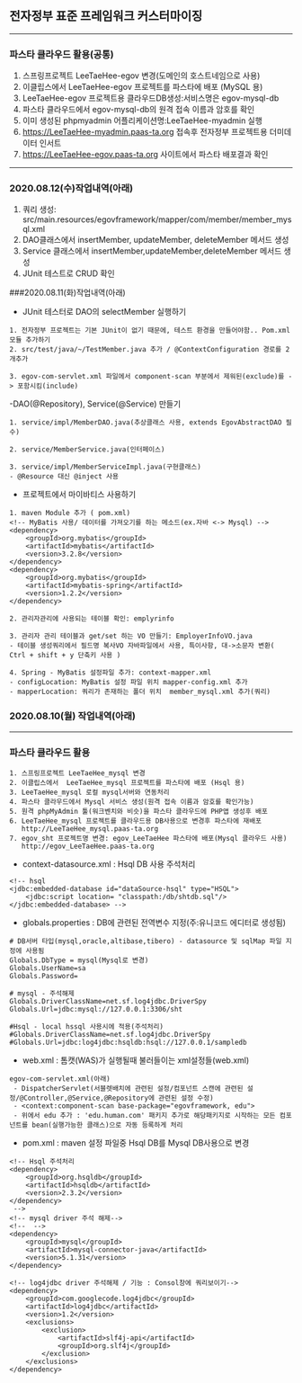 ## 전자정부 표준 프레임워크 커스터마이징
***
### 파스타 클라우드 활용(공통)
1. 스프링프로젝트 LeeTaeHee-egov 변경(도메인의 호스트네임으로 사용)
2. 이클립스에서  LeeTaeHee-egov 프로젝트를 파스타에 배포 (MySQL 용)
3. LeeTaeHee-egov 프로젝트용 클라우드DB생성:서비스명은 egov-mysql-db
4. 파스타 클라우드에서 egov-mysql-db의 원격 접속 이름과 암호를 확인
5. 이미 생성된 phpmyadmin 어플리케이션명:LeeTaeHee-myadmin 실행
6. https://LeeTaeHee-myadmin.paas-ta.org 접속후 전자정부 프로젝트용 더미데이터 인서트
7. https://LeeTaeHee-egov.paas-ta.org 사이트에서 파스타 배포결과 확인
***

### 2020.08.12(수)작업내역(아래)
1. 쿼리 생성: src/main.resources/egovframework/mapper/com/member/member_mysql.xml
2. DAO클래스에서 insertMember, updateMember, deleteMember 메서드 생성
3. Service 클래스에서 insertMember,updateMember,deleteMember 메서드 생성
4. JUnit 테스트로 CRUD 확인


###2020.08.11(화)작업내역(아래)
- JUnit 테스터로 DAO의 selectMember 실행하기

```
1. 전자정부 프로젝트는 기본 JUnit이 없기 때문에, 테스트 환경을 만들어야함.. Pom.xml 모듈 추가하기
2. src/test/java/~/TestMember.java 추가 / @ContextConfiguration 경로를 2개추가

3. egov-com-servlet.xml 파일에서 component-scan 부분에서 제워된(exclude)를 -> 포함시킴(include)
```

-DAO(@Repository), Service(@Service) 만들기

```
1. service/impl/MemberDAO.java(추상클래스 사용, extends EgovAbstractDAO 필수)

2. service/MemberService.java(인터페이스)

3. service/impl/MemberServiceImpl.java(구현클래스)
- @Resource 대신 @inject 사용
```

- 프로젝트에서 마이바티스 사용하기

```
1. maven Module 추가 ( pom.xml)
<!-- MyBatis 사용/ 데이터를 가져오기를 하는 메소드(ex.자바 <-> Mysql) -->
<dependency>
	<groupId>org.mybatis</groupId>
	<artifactId>mybatis</artifactId>
	<version>3.2.8</version>
</dependency>
<dependency>
	<groupId>org.mybatis</groupId>
	<artifactId>mybatis-spring</artifactId>
	<version>1.2.2</version>
</dependency>

2. 관리자관리에 사용되는 테이블 확인: emplyrinfo

3. 관리자 관리 테이블과 get/set 하는 VO 만들기: EmployerInfoVO.java
- 테이블 생성쿼리에서 필드명 복사VO 자바파일에서 사용, 특이사항, 대->소문자 변환( Ctrl + shift + y 단축키 사용 )

4. Spring - MyBatis 설정파일 추가: context-mapper.xml
- configLocation: MyBatis 설정 파일 위치 mapper-config.xml 추가
- mapperLocation: 쿼리가 존재하는 폴더 위치  member_mysql.xml 추가(쿼리)
```


### 2020.08.10(월) 작업내역(아래)
***
### 파스타 클라우드 활용
	1. 스프링프로젝트 LeeTaeHee_mysql 변경
	2. 이클립스에서  LeeTaeHee_mysql 프로젝트를 파스타에 배포 (Hsql 용)
	3. LeeTaeHee_mysql 로컬 mysql서버와 연동처리
	4. 파스타 클라우드에서 Mysql 서비스 생성(원격 접속 이름과 암호를 확인가능)
	5. 원격 phpMyAdmin 툴(워크벤치와 비슷)을 파스타 클라우드에 PHP앱 생성후 배포
	6. LeeTaeHee_mysql 프로젝트를 클라우드용 DB사용으로 변경후 파스타에 재배포
	   http://LeeTaeHee_mysql.paas-ta.org
	7. egov_sht 프로젝트명 변경: egov_LeeTaeHee 파스타에 배포(Mysql 클라우드 사용)
	   http://egov_LeeTaeHee.paas-ta.org
	   
- context-datasource.xml : Hsql DB 사용 주석처리

```
<!-- hsql
<jdbc:embedded-database id="dataSource-hsql" type="HSQL">
	<jdbc:script location= "classpath:/db/shtdb.sql"/>
</jdbc:embedded-database> -->
```
- globals.properties : DB에 관련된 전역변수 지정(주:유니코드 에디터로 생성됨)

```
# DB서버 타입(mysql,oracle,altibase,tibero) - datasource 및 sqlMap 파일 지정에 사용됨
Globals.DbType = mysql(Mysql로 변경)
Globals.UserName=sa
Globals.Password=

# mysql - 주석해제
Globals.DriverClassName=net.sf.log4jdbc.DriverSpy
Globals.Url=jdbc:mysql://127.0.0.1:3306/sht

#Hsql - local hssql 사용시에 적용(주석처리)
#Globals.DriverClassName=net.sf.log4jdbc.DriverSpy
#Globals.Url=jdbc:log4jdbc:hsqldb:hsql://127.0.0.1/sampledb
```
- web.xml : 톰캣(WAS)가 실행될때 불러들이는 xml설정들(web.xml)

```
egov-com-servlet.xml(아래)
 - DispatcherServlet(서블렛배치에 관련된 설정/컴포넌트 스캔에 관련된 설정/@Controller,@Service,@Repository에 관련된 설정 수정)
 - <context:component-scan base-package="egovframework, edu">
 - 위에서 edu 추가 : 'edu.human.com' 패키지 추가로 해당패키지로 시작하는 모든 컴포넌트를 bean(실행가능한 클래스)으로 자동 등록하게 처리
```

- pom.xml : maven 설정 파일중 Hsql DB를 Mysql DB사용으로 변경

```
<!-- Hsql 주석처리
<dependency>
	<groupId>org.hsqldb</groupId>
	<artifactId>hsqldb</artifactId>
	<version>2.3.2</version>
</dependency>
 -->
<!-- mysql driver 주석 해제-->
<!--  -->
<dependency>
    <groupId>mysql</groupId>
    <artifactId>mysql-connector-java</artifactId>
    <version>5.1.31</version>
</dependency>

<!-- log4jdbc driver 주석해제 / 기능 : Consol창에 쿼리보이기-->
<dependency>
    <groupId>com.googlecode.log4jdbc</groupId>
    <artifactId>log4jdbc</artifactId>
    <version>1.2</version>
    <exclusions>
        <exclusion>
            <artifactId>slf4j-api</artifactId>
            <groupId>org.slf4j</groupId>
        </exclusion>
    </exclusions>
</dependency>		
```

